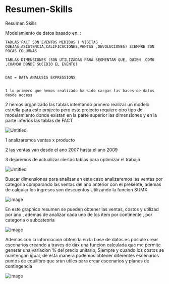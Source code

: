 # Resumen-Skills
Resumen Skills



Modelamiento de datos basado en. :  

    TABLAS FACT SON EVENTOS MEDIDOS ( VISITAS , QUEJAS,ASISTENCIA,CALIFICACIONES,VENTAS ,DEVOLUCIONES) SIEMPRE SON POCAS COLUMNAS

    TABLAS DIMENSIONES (SON UTILIZADAS PARA SEGMENTAR QUE, QUIEN ,COMO ,CUANDO DONDE SUCEDIO EL EVENTO)
    
    
    DAX = DATA ANALUSIS EXPRESSIONS 
    
    
    1 lo primero que hemos realizado ha sido cargar las bases de datos desde access

2 hemos organizado las tablas intentando primero realizar un modelo estrella para este projecto pero  este projecto requiere otro tipo de modelamiento donde existan en la parte superior las dimensiones y en la parte inferios las tablas de FACT


![Untitled](https://s3-us-west-2.amazonaws.com/secure.notion-static.com/bc915466-9598-43a5-9cfb-df9279a04ac6/Untitled.png)

1 analizaremos ventas x producto

2 las ventas van desde el ano 2007 hasta el ano 2009

3 dejaremos de actualizar ciertas tablas para optimizar el trabajo 

![Untitled](https://s3-us-west-2.amazonaws.com/secure.notion-static.com/bc915466-9598-43a5-9cfb-df9279a04ac6/Untitled.png)

Buscar dimensiones  para analizar en este caso analizaremos las ventas por categoria comparando las ventas del ano anterior con el presente, ademas de calgular los ingresos son descuentos Utilizando la funcion SUMX


![image](https://user-images.githubusercontent.com/112581327/196499753-e6e93937-3092-4412-81a4-ec55257b88d9.png)

En este graphico resumen se pueden obtener las ventas, costos y utilizad por ano , ademas de analizar cada uno de los item por continente , por categoria o subcateoria 

![image](https://user-images.githubusercontent.com/112581327/196500267-c23b8927-2a36-4bdc-80bb-b83af7d96853.png)


Ademas con la informacion obtenida en la base de datos es posible crear escenarios creando a traves de dax una funcion calculada que me permite generar una variacion % del precio unitario, Siempre y cuando los costos se mantengan igual, de esta manera podemos obtener diferentes escenarios puntos de equilibro  que sran utiles para crear escenarios y planes de contingencia

![image](https://user-images.githubusercontent.com/112581327/196502031-eada1b6c-4908-43d1-9c9b-662a7d348cf0.png)






